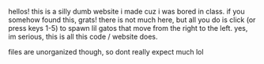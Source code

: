 hellos! this is a silly dumb website i made cuz i was bored in class. if you somehow found this, grats!
there is not much here, but all you do is click (or press keys 1-5) to spawn lil gatos that move from the right to the left.
yes, im serious, this is all this code / website does.

files are unorganized though, so dont really expect much lol
